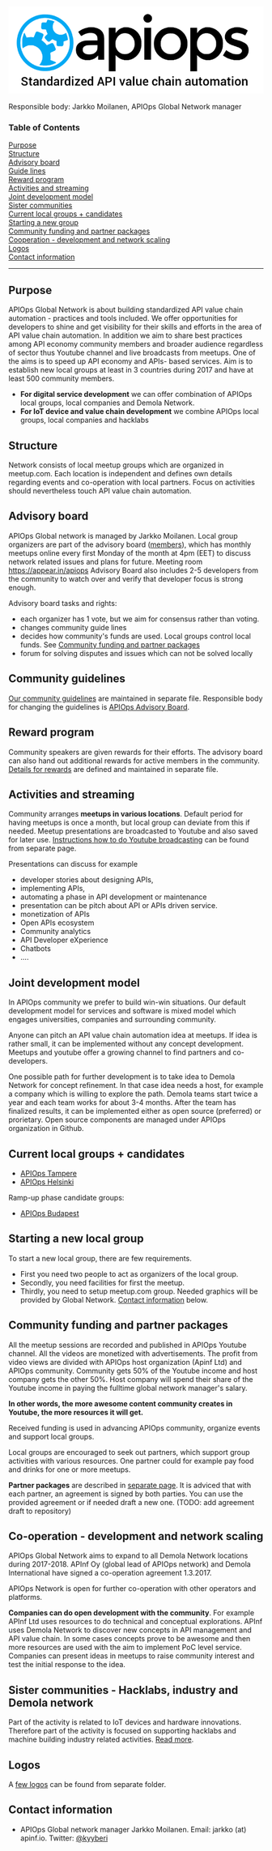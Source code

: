![logo](https://raw.githubusercontent.com/APIOps/community-resources/master/images/sticker-apiops.png)

Responsible body: Jarkko Moilanen, APIOps Global Network manager 

### Table of Contents  
[Purpose](#purpose)  
[Structure](#structure)  
[Advisory board](#advisoryboard)  
[Guide lines](#guidelines)  
[Reward program](#rewardprogram)  
[Activities and streaming](#activities)  
[Joint development model](#developmentmodel)  
[Sister communities](#sistercommunities)   
[Current local groups + candidates](#currentlocalgroups)  
[Starting a new group](#startinganewgroup)  
[Community funding and partner packages](#communityfunding)  
[Cooperation - development and network scaling](#cooperation)  
[Logos](#logos)  
[Contact information](#contactinformation)  

<hr/>

<a name="purpose"/>

## Purpose
APIOps Global Network is about building standardized API value chain automation - practices and tools included. We offer opportunities for developers to shine and get visibility for their skills and efforts in the area of API value chain automation. In addition we aim to share best practices among API economy community members and broader audience regardless of sector thus Youtube channel and live broadcasts from meetups. One of the aims is to speed up API economy and APIs- based services. Aim is to establish new local groups at least in 3 countries during 2017 and have at least 500 community members.   

* **For digital service development** we can offer combination of APIOps local groups, local companies and Demola Network. 
* **For IoT device and value chain development** we combine APIOps local groups, local companies and hacklabs


<a name="structure"/>

## Structure 
Network consists of local meetup groups which are organized in meetup.com. Each location is independent and defines own details regarding events and co-operation with local partners. Focus on activities should nevertheless touch API value chain automation. 



<a name="advisoryboard"/>

## Advisory board

APIOps Global network is managed by Jarkko Moilanen. Local group organizers are part of the advisory board ([members](https://github.com/APIOps/community-resources/blob/master/advisory-board-members.md)), which has monthly meetups online every first Monday of the month at 4pm (EET) to discuss network related issues and plans for future. Meeting room https://appear.in/apiops Advisory Board also includes 2-5 developers from the community to watch over and verify that developer focus is strong enough. 

Advisory board tasks and rights: 

* each organizer has 1 vote, but we aim for consensus rather than voting.  
* changes community guide lines
* decides how community's funds are used. Local groups control local funds. See [Community funding and partner packages](#communityfunding)
* forum for solving disputes and issues which can not be solved locally

<a name="guidelines"/>

## Community guidelines
[Our community guidelines](https://github.com/APIOps/community-resources/blob/master/apiops-community-guidelines.md) are maintained in separate file. Responsible body for changing the guidelines is [APIOps Advisory Board](#advisoryboard). 

<a name="rewardprogram"/>

## Reward program
Community speakers are given rewards for their efforts. The advisory board can also hand out additional rewards for active members in the community.  [Details for rewards](https://github.com/APIOps/community-resources/blob/master/resources-rewards.md) are defined and maintained in separate file.

<a name="activities"/>

## Activities and streaming

Community arranges **meetups in various locations**. Default period for having meetups is once a month, but local group can deviate from this if needed. Meetup presentations are broadcasted to Youtube and also saved for later use. [Instructions how to do Youtube broadcasting](https://github.com/APIOps/community-resources/blob/master/streaming.md) can be found from separate page. 

Presentations can discuss for example 

* developer stories about designing APIs, 
* implementing APIs, 
* automating a phase in API development or maintenance
* presentation can be pitch about API or APIs driven service. 
* monetization of APIs
* Open APIs ecosystem
* Community analytics
* API Developer eXperience
* Chatbots 
* ....

## Joint development model
In APIOps community we prefer to build win-win situations. Our default development model for services and software is mixed model which engages universities, companies and surrounding community. 

Anyone can pitch an API value chain automation idea at meetups. If idea is rather small, it can be implemented without any concept development. Meetups and youtube offer a growing channel to find partners and co-developers. 

One possible path for further development is to take idea to Demola Network for concept refinement. In that case idea needs a host, for example a company which is willing to explore the path. Demola teams start twice a year and each team works for about 3-4 months. After the team has finalized results, it can be implemented either as open source (preferred) or prorietary. Open source components are managed under APIOps organization in Github. 

<a name="currentlocalgroups"/>

## Current local groups + candidates

* [APIOps Tampere](https://www.meetup.com/APIOps-Tampere/)
* [APIOps Helsinki](https://www.meetup.com/APIOps-Helsinki/)

Ramp-up phase candidate groups:

* [APIOps Budapest](https://www.meetup.com/APIOps-Budapest/)

<a name="startinganewgroup"/>

## Starting a new local group
To start a new local group, there are few requirements. 
* First you need two people to act as organizers of the local group. 
* Secondly, you need facilities for first the meetup. 
* Thirdly, you need to setup meetup.com group. Needed graphics will be provided by Global Network. [Contact information](#contactinformation) below. 

<a name="communityfunding"/>

## Community funding and partner packages
All the meetup sessions are recorded and published in APIOps Youtube channel. All the videos are monetized with advertisements. The profit from video views are divided with APIOps host organization (Apinf Ltd) and APIOps community. Community gets 50% of the Youtube income and host company gets the other 50%. Host company will spend their share of the Youtube income in paying the fulltime global network manager's salary. 

**In other words, the more awesome content community creates in Youtube, the more resources it will get.** 

Received funding is used in advancing APIOps community, organize events and support local groups. 

Local groups are encouraged to seek out partners, which support group activities with various resources. One partner could for example pay food and drinks for one or more meetups. 

**Partner packages** are described in [separate page](https://github.com/APIOps/community-resources/blob/master/partner-packages.md). It is adviced that with each partner, an agreement is signed by both parties. You can use the provided agreement or if needed draft a new one. (TODO: add agreement draft to repository) 

<a name="cooperation"/>

## Co-operation - development and network scaling
APIOps Global Network aims to expand to all Demola Network locations during 2017-2018. APInf Oy (global lead of APIOps network) and Demola International have signed a co-operation agreement 1.3.2017. 

APIOps Network is open for further co-operation with other operators and platforms.  

**Companies can do open development with the community**. For example APInf Ltd uses resources to do technical and conceptual explorations. APInf uses Demola Network to discover new concepts in API management and API value chain. In some cases concepts prove to be awesome and then more resources are used with the aim to implement PoC level service. Companies can present ideas in meetups to raise community interest and test the initial response to the idea. 

<a name="sistercommunities"/>

## Sister communities - Hacklabs, industry and Demola network

Part of the activity is related to IoT devices and hardware innovations. Therefore part of the activity is focused on supporting hacklabs and machine building industry related activities. [Read more](https://github.com/APIOps/community-resources/blob/master/hacklabs-industry.md). 

## Logos
A [few logos](https://github.com/APIOps/community-resources/tree/master/images/logos) can be found from separate folder. 


<a name="contactinformation"/>

## Contact information
* APIOps Global network manager Jarkko Moilanen. Email: jarkko (at) apinf.io. Twitter: [@kyyberi](https://twitter.com/kyyberi) 
